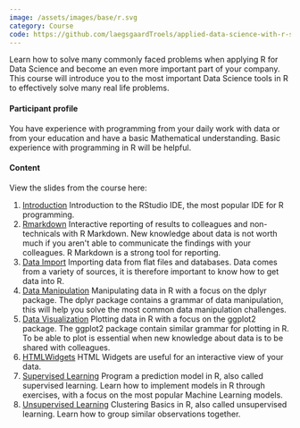 ```yaml
---
image: /assets/images/base/r.svg
category: Course
code: https://github.com/laegsgaardTroels/applied-data-science-with-r-slides
---
```

Learn how to solve many commonly faced problems when applying R for Data Science and become an even more important part of your company. This course will introduce you to the most important Data Science tools in R to effectively solve many real life problems.<!--more-->

<h4>Participant profile</h4>

You have experience with programming from your daily work with data or from your education and have a basic Mathematical understanding. Basic experience with programming in R will be helpful.

<h4>Content</h4>

View the slides from the course here:

<ol>
    <li><a href="applied-data-science-with-r-slides/1_introduction.html">Introduction</a> Introduction to the RStudio IDE, the most popular IDE for R programming.</li>
    <li><a href="applied-data-science-with-r-slides/2_rmarkdown.html">Rmarkdown</a> Interactive reporting of results to colleagues and non-technicals with R Markdown. New knowledge about data is not worth much if you aren't able to communicate the findings with your colleagues. R Markdown is a strong tool for reporting.</li>
    <li><a href="applied-data-science-with-r-slides/3_data_import.html">Data Import</a> Importing data from flat files and databases. Data comes from a variety of sources, it is therefore important to know how to get data into R.</li>
    <li><a href="applied-data-science-with-r-slides/4_data_manipulation.html">Data Manipulation</a> Manipulating data in R with a focus on the dplyr package. The dplyr package contains a grammar of data manipulation, this will help you solve the most common data manipulation challenges.</li>
    <li><a href="applied-data-science-with-r-slides/5_data_visualization.html">Data Visualization</a> Plotting data in R with a focus on the ggplot2 package. The ggplot2 package contain similar grammar for plotting in R. To be able to plot is essential when new knowledge about data is to be shared with colleagues.</li>
    <li><a href="applied-data-science-with-r-slides/5_htmlwidgets.html">HTMLWidgets</a> HTML Widgets are useful for an interactive view of your data.</li>
    <li><a href="applied-data-science-with-r-slides/6_supervised_learning.html">Supervised Learning</a> Program a prediction model in R, also called supervised learning. Learn how to implement models in R through exercises, with a focus on the most popular Machine Learning models.</li>
    <li><a href="applied-data-science-with-r-slides/7_unsupervised_learning.html">Unsupervised Learning</a> Clustering Basics in R, also called unsupervised learning. Learn how to group similar observations together.</li>
</ol>
